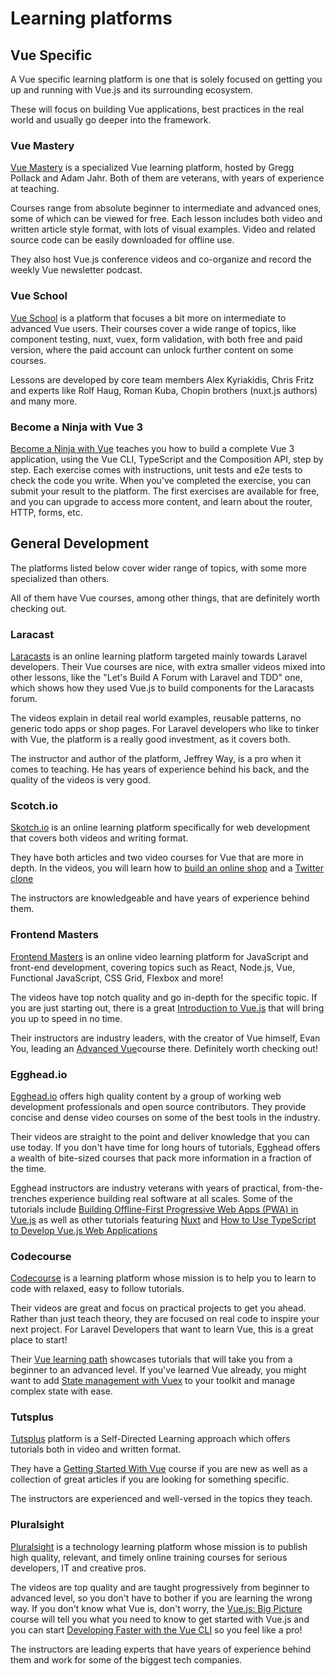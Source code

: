# Learning platforms

## Vue Specific

A Vue specific learning platform is one that is solely focused on getting you up and running with Vue.js and its surrounding ecosystem.

These will focus on building Vue applications, best practices in the real world and usually go deeper into the framework.

### Vue Mastery

[Vue Mastery](https://www.vuemastery.com/) is a specialized Vue learning platform, hosted by Gregg Pollack and Adam Jahr. Both of them are veterans, with years of experience at teaching.

Courses range from absolute beginner to intermediate and advanced ones, some of which can be viewed for free. Each lesson includes both video and written article style format, with lots of visual examples. Video and related source code can be easily downloaded for offline use.

They also host Vue.js conference videos and co-organize and record the weekly Vue newsletter podcast.

### Vue School

[Vue School](https://vueschool.io/) is a platform that focuses a bit more on intermediate to advanced Vue users. Their courses cover a wide range of topics, like component testing, nuxt, vuex, form validation, with both free and paid version, where the paid account can unlock further content on some courses.

Lessons are developed by core team members Alex Kyriakidis, Chris Fritz and experts like Rolf Haug, Roman Kuba, Chopin brothers (nuxt.js authors) and many more.

### Become a Ninja with Vue 3

[Become a Ninja with Vue](https://vue-exercises.ninja-squad.com/) teaches you how to build a complete Vue 3 application, using the Vue CLI, TypeScript and the Composition API, step by step. Each exercise comes with instructions, unit tests and e2e tests to check the code you write. When you've completed the exercise, you can submit your result to the platform. The first exercises are available for free, and you can upgrade to access more content, and learn about the router, HTTP, forms, etc.

## General Development

The platforms listed below cover wider range of topics, with some more specialized than others.

All of them have Vue courses, among other things, that are definitely worth checking out.

### Laracast

[Laracasts](https://laracasts.com/) is an online learning platform targeted mainly towards Laravel developers. Their Vue courses are nice, with extra smaller videos mixed into other lessons, like the "Let's Build A Forum with Laravel and TDD" one, which shows how they used Vue.js to build components for the Laracasts forum.

The videos explain in detail real world examples, reusable patterns, no generic todo apps or shop pages. For Laravel developers who like to tinker with Vue, the platform is a really good investment, as it covers both.

The instructor and author of the platform, Jeffrey Way, is a pro when it comes to teaching. He has years of experience behind his back, and the quality of the videos is very good.

### Scotch.io

[Skotch.io](http://scotch.io/) is an online learning platform specifically for web development that covers both videos and writing format.

They have both articles and two video courses for Vue that are more in depth. In the videos, you will learn how to [build an online shop](https://scotch.io/courses/build-an-online-shop-with-vue) and a [Twitter clone](https://scotch.io/courses/build-a-twitter-clone-with-adonis-and-vue)

The instructors are knowledgeable and have years of experience behind them.

### Frontend Masters

[Frontend Masters](https://frontendmasters.com/) is an online video learning platform for JavaScript and front-end development, covering topics such as React, Node.js, Vue, Functional JavaScript, CSS Grid, Flexbox and more!

The videos have top notch quality and go in-depth for the specific topic. If you are just starting out, there is a great [Introduction to Vue.js](https://frontendmasters.com/courses/vue/) that will bring you up to speed in no time.

Their instructors are industry leaders, with the creator of Vue himself, Evan You, leading an [Advanced Vue](https://frontendmasters.com/courses/advanced-vue/)course there. Definitely worth checking out!

### Egghead.io

[Egghead.io](https://egghead.io/) offers high quality content by a group of working web development professionals and open source contributors. They provide concise and dense video courses on some of the best tools in the industry.

Their videos are straight to the point and deliver knowledge that you can use today. If you don't have time for long hours of tutorials, Egghead offers a wealth of bite-sized courses that pack more information in a fraction of the time.

Egghead instructors are industry veterans with years of practical, from-the-trenches experience building real software at all scales. Some of the tutorials include [Building Offline-First Progressive Web Apps (PWA) in Vue.js](https://egghead.io/courses/offline-first-progressive-web-apps-pwa-in-vue-js) as well as other tutorials featuring [Nuxt](https://egghead.io/search?query=nuxt) and [How to Use TypeScript to Develop Vue.js Web Applications](https://egghead.io/courses/use-typescript-to-develop-vue-js-web-applications)

### Codecourse

[Codecourse](https://codecourse.com) is a learning platform whose mission is to help you to learn to code with relaxed, easy to follow tutorials.

Their videos are great and focus on practical projects to get you ahead. Rather than just teach theory, they are focused on real code to inspire your next project. For Laravel Developers that want to learn Vue, this is a great place to start!

Their [Vue learning path](https://codecourse.com/subjects/vue-js) showcases tutorials that will take you from a beginner to an advanced level. If you've learned Vue already, you might want to add [State management with Vuex](https://codecourse.com/paths/state-management-with-vuex) to your toolkit and manage complex state with ease.

### Tutsplus

[Tutsplus](https://code.tutsplus.com/) platform is a Self-Directed Learning approach which offers tutorials both in video and written format.

They have a [Getting Started With Vue](https://code.tutsplus.com/courses/get-started-with-vue) course if you are new as well as a collection of great articles if you are looking for something specific.

The instructors are experienced and well-versed in the topics they teach.

### Pluralsight

[Pluralsight](https://www.pluralsight.com/paths/vue) is a technology learning platform whose mission is to publish high quality, relevant, and timely online training courses for serious developers, IT and creative pros.

The videos are top quality and are taught progressively from beginner to advanced level, so you don't have to bother if you are learning the wrong way. If you don't know what Vue is, don't worry, the [Vue.js: Big Picture](https://www.pluralsight.com/courses/vuejs-big-picture) course will tell you what you need to know to get started with Vue.js and you can start [Developing Faster with the Vue CLI](https://www.pluralsight.com/courses/vue-cli-developing-faster) so you feel like a pro!

The instructors are leading experts that have years of experience behind them and work for some of the biggest tech companies.
